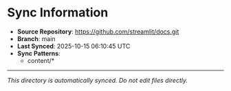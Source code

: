 # Sync Information

- **Source Repository**: https://github.com/streamlit/docs.git
- **Branch**: main
- **Last Synced**: 2025-10-15 06:10:45 UTC
- **Sync Patterns**:
  - content/*

---
*This directory is automatically synced. Do not edit files directly.*
